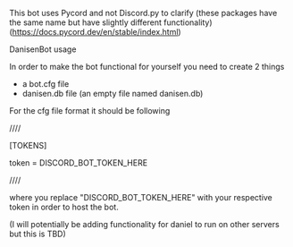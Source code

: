 This bot uses Pycord and not Discord.py to clarify (these packages have the same name but have slightly different functionality)
(https://docs.pycord.dev/en/stable/index.html)

DanisenBot usage

In order to make the bot functional for yourself you need to create 2 things
- a bot.cfg file
- danisen.db file (an empty file named danisen.db)

For the cfg file format it should be following

////

[TOKENS]

token = DISCORD_BOT_TOKEN_HERE

////

where you replace "DISCORD_BOT_TOKEN_HERE" with your respective token in order to host the bot.

(I will potentially be adding functionality for daniel to run on other servers but this is TBD)